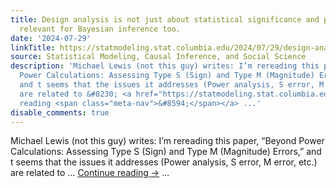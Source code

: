 ```yaml
---
title: Design analysis is not just about statistical significance and power; it’s
  relevant for Bayesian inference too.
date: '2024-07-29'
linkTitle: https://statmodeling.stat.columbia.edu/2024/07/29/design-analysis-is-not-just-about-statistical-significance-and-power-its-relevant-for-bayesian-inference-too/
source: Statistical Modeling, Causal Inference, and Social Science
description: 'Michael Lewis (not this guy) writes: I’m rereading this paper, &#8220;Beyond
  Power Calculations: Assessing Type S (Sign) and Type M (Magnitude) Errors,&#8221;
  and t seems that the issues it addresses (Power analysis, S error, M error, etc.)
  are related to &#8230; <a href="https://statmodeling.stat.columbia.edu/2024/07/29/design-analysis-is-not-just-about-statistical-significance-and-power-its-relevant-for-bayesian-inference-too/">Continue
  reading <span class="meta-nav">&#8594;</span></a> ...'
disable_comments: true
---
```

Michael Lewis (not this guy) writes: I’m rereading this paper, &#8220;Beyond Power Calculations: Assessing Type S (Sign) and Type M (Magnitude) Errors,&#8221; and t seems that the issues it addresses (Power analysis, S error, M error, etc.) are related to &#8230; <a href="https://statmodeling.stat.columbia.edu/2024/07/29/design-analysis-is-not-just-about-statistical-significance-and-power-its-relevant-for-bayesian-inference-too/">Continue reading <span class="meta-nav">&#8594;</span></a> ...
